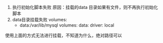 1. 执行初始化脚本失败
  原因：挂载的data 目录如果有文件，则不再执行初始化脚本
2. data目录挂载失败
  volumes:
    - data:/var/lib/mysql
volumes:
  data:
    driver: local
    
使用上面的方式无法进行挂载，不知道为什么，绝对路径可以

